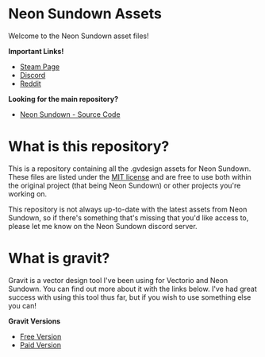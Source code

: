 # Neon Sundown Assets
Welcome to the Neon Sundown asset files!

**Important Links!**
- [Steam Page](https://store.steampowered.com/app/1721870/Neon_Sundown/)
- [Discord](https://discord.gg/NHnR7zcaCc)
- [Reddit](https://www.reddit.com/r/NeonSundown/)

**Looking for the main repository?**
- [Neon Sundown - Source Code](https://github.com/Vitzual/NeonSundown)

# What is this repository?
This is a repository containing all the .gvdesign assets for Neon Sundown. These files are listed under the [MIT license](https://github.com/Vitzual/Neon-Sundown-Assets/blob/main/LICENSE) and are free to use both within the original project (that being Neon Sundown) or other projects you're working on.  

This repository is not always up-to-date with the latest assets from Neon Sundown, so if there's something that's missing that you'd like access to, please let me know on the Neon Sundown discord server.

# What is gravit?

Gravit is a vector design tool I've been using for Vectorio and Neon Sundown. You can find out more about it with the links below. I've had great success with using this tool thus far, but if you wish to use something else you can!

**Gravit Versions**
- [Free Version](https://www.designer.io/en/offers/freegravit/)
- [Paid Version](https://www.designer.io/en/)
